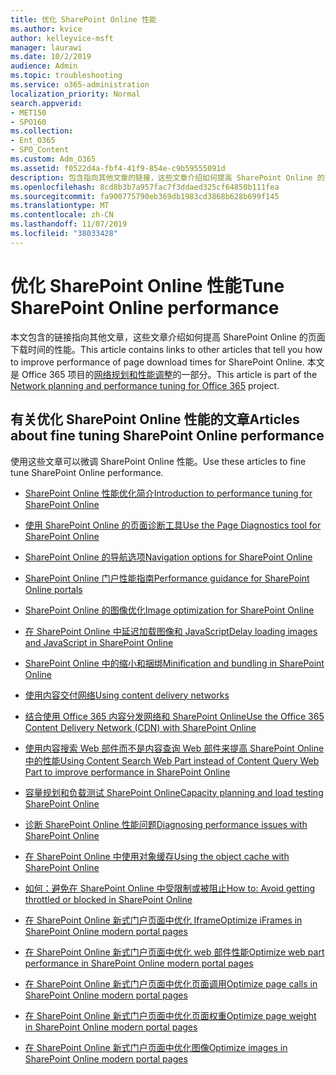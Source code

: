```yaml
---
title: 优化 SharePoint Online 性能
ms.author: kvice
author: kelleyvice-msft
manager: laurawi
ms.date: 10/2/2019
audience: Admin
ms.topic: troubleshooting
ms.service: o365-administration
localization_priority: Normal
search.appverid:
- MET150
- SPO160
ms.collection:
- Ent_O365
- SPO_Content
ms.custom: Adm_O365
ms.assetid: f0522d4a-fbf4-41f9-854e-c9b59555091d
description: 包含指向其他文章的链接，这些文章介绍如何提高 SharePoint Online 的页面下载时间的性能。
ms.openlocfilehash: 8cd8b3b7a957fac7f3ddaed325cf64850b111fea
ms.sourcegitcommit: fa900775790eb369db1983cd3868b628b699f145
ms.translationtype: MT
ms.contentlocale: zh-CN
ms.lasthandoff: 11/07/2019
ms.locfileid: "38033428"
---
```

# <a name="tune-sharepoint-online-performance"></a><span data-ttu-id="08183-103">优化 SharePoint Online 性能</span><span class="sxs-lookup"><span data-stu-id="08183-103">Tune SharePoint Online performance</span></span>

<span data-ttu-id="08183-104">本文包含的链接指向其他文章，这些文章介绍如何提高 SharePoint Online 的页面下载时间的性能。</span><span class="sxs-lookup"><span data-stu-id="08183-104">This article contains links to other articles that tell you how to improve performance of page download times for SharePoint Online.</span></span> <span data-ttu-id="08183-105">本文是 Office 365 项目的[网络规划和性能调整](https://aka.ms/tune)的一部分。</span><span class="sxs-lookup"><span data-stu-id="08183-105">This article is part of the [Network planning and performance tuning for Office 365](https://aka.ms/tune) project.</span></span>

## <a name="articles-about-fine-tuning-sharepoint-online-performance"></a><span data-ttu-id="08183-106">有关优化 SharePoint Online 性能的文章</span><span class="sxs-lookup"><span data-stu-id="08183-106">Articles about fine tuning SharePoint Online performance</span></span>

<span data-ttu-id="08183-107">使用这些文章可以微调 SharePoint Online 性能。</span><span class="sxs-lookup"><span data-stu-id="08183-107">Use these articles to fine tune SharePoint Online performance.</span></span>
  
- [<span data-ttu-id="08183-108">SharePoint Online 性能优化简介</span><span class="sxs-lookup"><span data-stu-id="08183-108">Introduction to performance tuning for SharePoint Online</span></span>](introduction-to-performance-tuning-for-sharepoint-online.md)

- [<span data-ttu-id="08183-109">使用 SharePoint Online 的页面诊断工具</span><span class="sxs-lookup"><span data-stu-id="08183-109">Use the Page Diagnostics tool for SharePoint Online</span></span>](page-diagnostics-for-spo.md)

- [<span data-ttu-id="08183-110">SharePoint Online 的导航选项</span><span class="sxs-lookup"><span data-stu-id="08183-110">Navigation options for SharePoint Online</span></span>](navigation-options-for-sharepoint-online.md)

- [<span data-ttu-id="08183-111">SharePoint Online 门户性能指南</span><span class="sxs-lookup"><span data-stu-id="08183-111">Performance guidance for SharePoint Online portals</span></span>](https://docs.microsoft.com/sharepoint/dev/solution-guidance/portal-performance)

- [<span data-ttu-id="08183-112">SharePoint Online 的图像优化</span><span class="sxs-lookup"><span data-stu-id="08183-112">Image optimization for SharePoint Online</span></span>](image-optimization-for-sharepoint-online.md)

- [<span data-ttu-id="08183-113">在 SharePoint Online 中延迟加载图像和 JavaScript</span><span class="sxs-lookup"><span data-stu-id="08183-113">Delay loading images and JavaScript in SharePoint Online</span></span>](delay-loading-images-and-javascript-in-sharepoint-online.md)

- [<span data-ttu-id="08183-114">SharePoint Online 中的缩小和捆绑</span><span class="sxs-lookup"><span data-stu-id="08183-114">Minification and bundling in SharePoint Online</span></span>](minification-and-bundling-in-sharepoint-online.md)

- [<span data-ttu-id="08183-115">使用内容交付网络</span><span class="sxs-lookup"><span data-stu-id="08183-115">Using content delivery networks</span></span>](using-content-delivery-networks-with-sharepoint-online.md)

- [<span data-ttu-id="08183-116">结合使用 Office 365 内容分发网络和 SharePoint Online</span><span class="sxs-lookup"><span data-stu-id="08183-116">Use the Office 365 Content Delivery Network (CDN) with SharePoint Online</span></span>](use-office-365-cdn-with-spo.md)

- [<span data-ttu-id="08183-117">使用内容搜索 Web 部件而不是内容查询 Web 部件来提高 SharePoint Online 中的性能</span><span class="sxs-lookup"><span data-stu-id="08183-117">Using Content Search Web Part instead of Content Query Web Part to improve performance in SharePoint Online</span></span>](using-content-search-web-part-instead-of-content-query-web-part-to-improve-perfo.md)

- [<span data-ttu-id="08183-118">容量规划和负载测试 SharePoint Online</span><span class="sxs-lookup"><span data-stu-id="08183-118">Capacity planning and load testing SharePoint Online</span></span>](capacity-planning-and-load-testing-sharepoint-online.md)

- [<span data-ttu-id="08183-119">诊断 SharePoint Online 性能问题</span><span class="sxs-lookup"><span data-stu-id="08183-119">Diagnosing performance issues with SharePoint Online</span></span>](diagnosing-performance-issues-with-sharepoint-online.md)

- [<span data-ttu-id="08183-120">在 SharePoint Online 中使用对象缓存</span><span class="sxs-lookup"><span data-stu-id="08183-120">Using the object cache with SharePoint Online</span></span>](using-the-object-cache-with-sharepoint-online.md)

- [<span data-ttu-id="08183-121">如何：避免在 SharePoint Online 中受限制或被阻止</span><span class="sxs-lookup"><span data-stu-id="08183-121">How to: Avoid getting throttled or blocked in SharePoint Online</span></span>](https://msdn.microsoft.com/library/office/dn889829.aspx)

- [<span data-ttu-id="08183-122">在 SharePoint Online 新式门户页面中优化 Iframe</span><span class="sxs-lookup"><span data-stu-id="08183-122">Optimize iFrames in SharePoint Online modern portal pages</span></span>](modern-iframe-optimization.md)

- [<span data-ttu-id="08183-123">在 SharePoint Online 新式门户页面中优化 web 部件性能</span><span class="sxs-lookup"><span data-stu-id="08183-123">Optimize web part performance in SharePoint Online modern portal pages</span></span>](modern-web-part-optimization.md)

- [<span data-ttu-id="08183-124">在 SharePoint Online 新式门户页面中优化页面调用</span><span class="sxs-lookup"><span data-stu-id="08183-124">Optimize page calls in SharePoint Online modern portal pages</span></span>](modern-page-call-optimization.md)

- [<span data-ttu-id="08183-125">在 SharePoint Online 新式门户页面中优化页面权重</span><span class="sxs-lookup"><span data-stu-id="08183-125">Optimize page weight in SharePoint Online modern portal pages</span></span>](modern-page-weight-optimization.md)

- [<span data-ttu-id="08183-126">在 SharePoint Online 新式门户页面中优化图像</span><span class="sxs-lookup"><span data-stu-id="08183-126">Optimize images in SharePoint Online modern portal pages</span></span>](modern-image-optimization.md)
